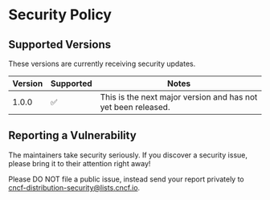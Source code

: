 # Security Policy

## Supported Versions

These versions are currently receiving security updates.

| Version      | Supported          | Notes |
| ------------ | ------------------ | ----- |
| 1.0.0        | :white_check_mark: | This is the next major version and has not yet been released. |

## Reporting a Vulnerability

The maintainers take security seriously. If you discover a security issue, please bring it to their attention right away!

Please DO NOT file a public issue, instead send your report privately to cncf-distribution-security@lists.cncf.io.

